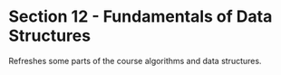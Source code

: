 # Section 12 - Fundamentals of Data Structures

Refreshes some parts of the course algorithms and data structures.
